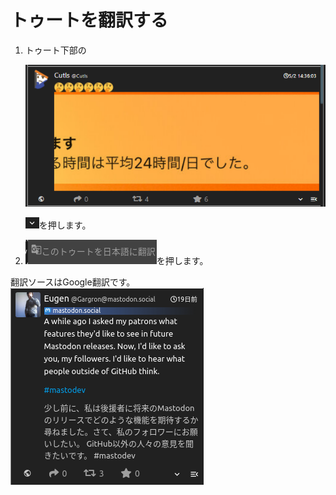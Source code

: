 # トゥートを翻訳する

1. トゥート下部の  

   ![toottl14](https://raw.githubusercontent.com/cutls/TheDeskDocs/master/media/toottl14.png)  

   ![toottl15](https://raw.githubusercontent.com/cutls/TheDeskDocs/master/media/toottl15.png)を押します。

2. ![toottl30](https://raw.githubusercontent.com/cutls/TheDeskDocs/master/media/toottl30.png)を押します。

翻訳ソースはGoogle翻訳です。  
![toottl22](https://raw.githubusercontent.com/cutls/TheDeskDocs/master/media/toottl22.png)
